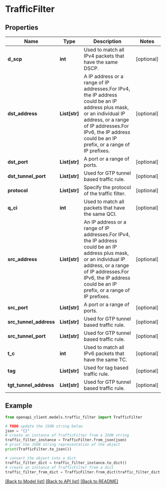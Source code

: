 # TrafficFilter


## Properties

Name | Type | Description | Notes
------------ | ------------- | ------------- | -------------
**d_scp** | **int** | Used to match all IPv4 packets that have the same DSCP. | [optional] 
**dst_address** | **List[str]** | A IP address or a range of IP addresses.For IPv4, the IP address could be an IP address plus mask, or an individual IP address, or a range of IP addresses.For IPv6, the IP address could be an IP prefix, or a range of IP prefixes. | [optional] 
**dst_port** | **List[str]** | A port or a range of ports. | [optional] 
**dst_tunnel_port** | **List[str]** | Used for GTP tunnel based traffic rule. | [optional] 
**protocol** | **List[str]** | Specify the protocol of the traffic filter. | [optional] 
**q_ci** | **int** | Used to match all packets that have the same QCI. | [optional] 
**src_address** | **List[str]** | An IP address or a range of IP addresses.For IPv4, the IP address could be an IP address plus mask, or an individual IP address, or a range of IP addresses.For IPv6, the IP address could be an IP prefix, or a range of IP prefixes. | [optional] 
**src_port** | **List[str]** | A port or a range of ports. | [optional] 
**src_tunnel_address** | **List[str]** | Used for GTP tunnel based traffic rule. | [optional] 
**src_tunnel_port** | **List[str]** | Used for GTP tunnel based traffic rule. | [optional] 
**t_c** | **int** | Used to match all IPv6 packets that have the same TC. | [optional] 
**tag** | **List[str]** | Used for tag based traffic rule. | [optional] 
**tgt_tunnel_address** | **List[str]** | Used for GTP tunnel based traffic rule. | [optional] 

## Example

```python
from openapi_client.models.traffic_filter import TrafficFilter

# TODO update the JSON string below
json = "{}"
# create an instance of TrafficFilter from a JSON string
traffic_filter_instance = TrafficFilter.from_json(json)
# print the JSON string representation of the object
print(TrafficFilter.to_json())

# convert the object into a dict
traffic_filter_dict = traffic_filter_instance.to_dict()
# create an instance of TrafficFilter from a dict
traffic_filter_from_dict = TrafficFilter.from_dict(traffic_filter_dict)
```
[[Back to Model list]](../README.md#documentation-for-models) [[Back to API list]](../README.md#documentation-for-api-endpoints) [[Back to README]](../README.md)


